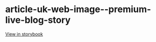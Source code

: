 # article-uk-web-image--premium-live-blog-story

[View in storybook](https://raw.githack.com/Independent-Digital-News-and-Media-Ltd/indy-pwamp-sb/PR-1917-sb/index.html?path=/story/article-uk-web-image--premium-live-blog-story)
